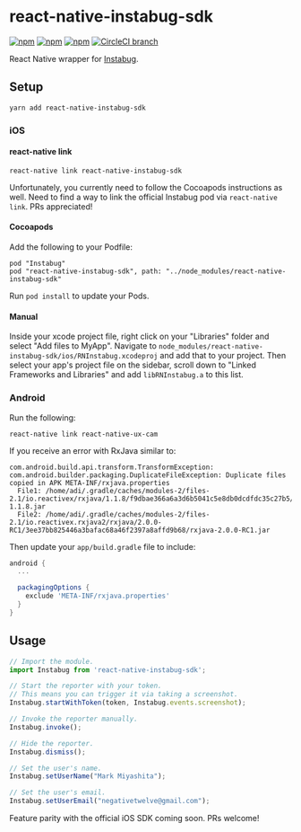 # react-native-instabug-sdk

[![npm](https://img.shields.io/npm/v/react-native-instabug-sdk.svg)](https://www.npmjs.com/package/react-native-instabug-sdk)
[![npm](https://img.shields.io/npm/dt/react-native-instabug-sdk.svg)](https://www.npmjs.com/package/react-native-instabug-sdk)
[![npm](https://img.shields.io/npm/l/react-native-instabug-sdk.svg)](https://github.com/negativetwelve/react-native-instabug-sdk/blob/master/LICENSE)
[![CircleCI branch](https://img.shields.io/circleci/project/github/negativetwelve/react-native-instabug-sdk/master.svg)](https://circleci.com/gh/negativetwelve/react-native-instabug-sdk)

React Native wrapper for [Instabug](https://instabug.com/).

## Setup

```
yarn add react-native-instabug-sdk
```

### iOS

#### react-native link

```
react-native link react-native-instabug-sdk
```

Unfortunately, you currently need to follow the Cocoapods instructions as well. Need to find a way to link the official Instabug pod via `react-native link`. PRs appreciated!

#### Cocoapods

Add the following to your Podfile:

```
pod "Instabug"
pod "react-native-instabug-sdk", path: "../node_modules/react-native-instabug-sdk"
```

Run `pod install` to update your Pods.

#### Manual

Inside your xcode project file, right click on your "Libraries" folder and select "Add files to MyApp". Navigate to `node_modules/react-native-instabug-sdk/ios/RNInstabug.xcodeproj` and add that to your project. Then select your app's project file on the sidebar, scroll down to "Linked Frameworks and Libraries" and add `libRNInstabug.a` to this list.

### Android

Run the following:

```shell
react-native link react-native-ux-cam
```

If you receive an error with RxJava similar to:

```shell
com.android.build.api.transform.TransformException: com.android.builder.packaging.DuplicateFileException: Duplicate files copied in APK META-INF/rxjava.properties
  File1: /home/adi/.gradle/caches/modules-2/files-2.1/io.reactivex/rxjava/1.1.8/f9dbae366a6a3d6b5041c5e8db0dcdfdc35c27b5/rxjava-1.1.8.jar
  File2: /home/adi/.gradle/caches/modules-2/files-2.1/io.reactivex.rxjava2/rxjava/2.0.0-RC1/3ee37bb825446a3bafac68a46f2397a8affd9b68/rxjava-2.0.0-RC1.jar
```

Then update your `app/build.gradle` file to include:

```gradle
android {
  ...

  packagingOptions {
    exclude 'META-INF/rxjava.properties'
  }
}
```

## Usage

```js
// Import the module.
import Instabug from 'react-native-instabug-sdk';

// Start the reporter with your token.
// This means you can trigger it via taking a screenshot.
Instabug.startWithToken(token, Instabug.events.screenshot);

// Invoke the reporter manually.
Instabug.invoke();

// Hide the reporter.
Instabug.dismiss();

// Set the user's name.
Instabug.setUserName("Mark Miyashita");

// Set the user's email.
Instabug.setUserEmail("negativetwelve@gmail.com");
```

Feature parity with the official iOS SDK coming soon. PRs welcome!
